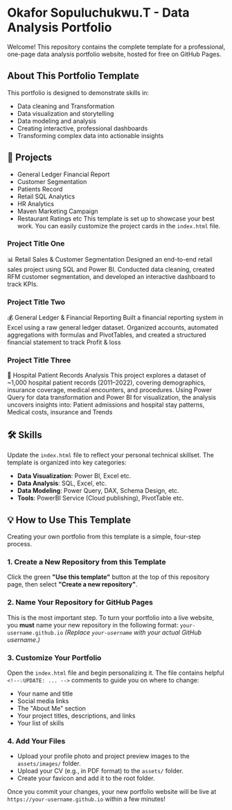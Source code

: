 # Okafor Sopuluchukwu.T - Data Analysis Portfolio

Welcome! This repository contains the complete template for a professional, one-page data analysis portfolio website, hosted for free on GitHub Pages.

## About This Portfolio Template

This portfolio is designed to demonstrate skills in:
- Data cleaning and Transformation
- Data visualization and storytelling
- Data modeling and analysis
- Creating interactive, professional dashboards
- Transforming complex data into actionable insights

## 🚀 Projects

- General Ledger Financial Report
- Customer Segmentation
- Patients Record
- Retail SQL Analytics
- HR Analytics
- Maven Marketing Campaign
- Restaurant Ratings etc
This template is set up to showcase your best work. You can easily customize the project cards in the `index.html` file.

### Project Title One
📊 Retail Sales & Customer Segmentation
Designed an end-to-end retail sales project using SQL and Power BI. Conducted data cleaning, created RFM customer segmentation, and developed an interactive dashboard to track KPIs.

### Project Title Two
💰 General Ledger & Financial Reporting
Built a financial reporting system in Excel using a raw general ledger dataset. Organized accounts, automated aggregations with formulas and PivotTables, and created a structured financial statement to track Profit & loss

### Project Title Three
🏥 Hospital Patient Records Analysis
This project explores a dataset of ~1,000 hospital patient records (2011–2022), covering demographics, insurance coverage, medical encounters, and procedures. Using Power Query for data transformation and Power BI for visualization, the analysis uncovers insights into:
Patient admissions and hospital stay patterns, Medical costs, insurance and Trends


## 🛠️ Skills

Update the `index.html` file to reflect your personal technical skillset. The template is organized into key categories:

- **Data Visualization**: Power BI, Excel etc.
- **Data Analysis**: SQL, Excel, etc.
- **Data Modeling**: Power Query, DAX, Schema Design, etc.
- **Tools**: PowerBI Service (Cloud publishing), PivotTable etc.

## 💡 How to Use This Template

Creating your own portfolio from this template is a simple, four-step process.

### 1. Create a New Repository from this Template
Click the green **"Use this template"** button at the top of this repository page, then select **"Create a new repository"**.

### 2. Name Your Repository for GitHub Pages
This is the most important step. To turn your portfolio into a live website, you **must** name your new repository in the following format:
`your-username.github.io`
*(Replace `your-username` with your actual GitHub username.)*

### 3. Customize Your Portfolio
Open the `index.html` file and begin personalizing it. The file contains helpful `<!--💡UPDATE: ... -->` comments to guide you on where to change:
- Your name and title
- Social media links
- The "About Me" section
- Your project titles, descriptions, and links
- Your list of skills

### 4. Add Your Files
- Upload your profile photo and project preview images to the `assets/images/` folder.
- Upload your CV (e.g., in PDF format) to the `assets/` folder.
- Create your favicon and add it to the root folder.

Once you commit your changes, your new portfolio website will be live at `https://your-username.github.io` within a few minutes!
